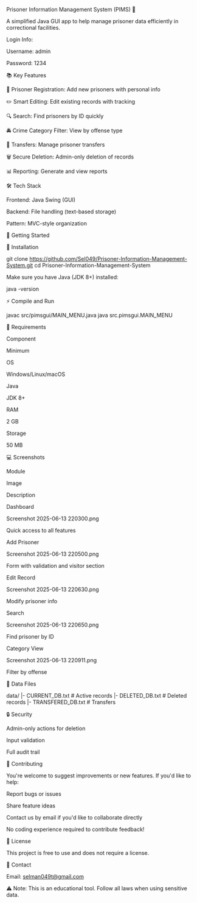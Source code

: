 Prisoner Information Management System (PIMS) 🔐

A simplified Java GUI app to help manage prisoner data efficiently in correctional facilities.

Login Info:

Username: admin

Password: 1234

📚 Key Features

📝 Prisoner Registration: Add new prisoners with personal info

✏️ Smart Editing: Edit existing records with tracking

🔍 Search: Find prisoners by ID quickly

🚔 Crime Category Filter: View by offense type

🚚 Transfers: Manage prisoner transfers

🗑️ Secure Deletion: Admin-only deletion of records

📊 Reporting: Generate and view reports

🛠️ Tech Stack

Frontend: Java Swing (GUI)

Backend: File handling (text-based storage)

Pattern: MVC-style organization

🚀 Getting Started

📅 Installation

git clone https://github.com/Sel049/Prisoner-Information-Management-System.git
cd Prisoner-Information-Management-System

Make sure you have Java (JDK 8+) installed:

java -version

⚡ Compile and Run

javac src/pimsgui/MAIN_MENU.java
java src.pimsgui.MAIN_MENU

📀 Requirements

Component

Minimum

OS

Windows/Linux/macOS

Java

JDK 8+

RAM

2 GB

Storage

50 MB

💻 Screenshots

Module

Image

Description

Dashboard

Screenshot 2025-06-13 220300.png

Quick access to all features

Add Prisoner

Screenshot 2025-06-13 220500.png

Form with validation and visitor section

Edit Record

Screenshot 2025-06-13 220630.png

Modify prisoner info

Search

Screenshot 2025-06-13 220650.png

Find prisoner by ID

Category View

Screenshot 2025-06-13 220911.png

Filter by offense

📂 Data Files

data/
|- CURRENT_DB.txt     # Active records
|- DELETED_DB.txt     # Deleted records
|- TRANSFERED_DB.txt  # Transfers

🔒 Security

Admin-only actions for deletion

Input validation

Full audit trail

🤝 Contributing

You're welcome to suggest improvements or new features. If you'd like to help:

Report bugs or issues

Share feature ideas

Contact us by email if you'd like to collaborate directly

No coding experience required to contribute feedback!

📄 License

This project is free to use and does not require a license.

📧 Contact

Email: selman049t@gmail.com

⚠️ Note: This is an educational tool. Follow all laws when using sensitive data.

